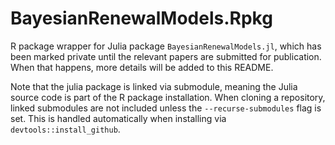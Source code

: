 # BayesianRenewalModels.Rpkg
R package wrapper for Julia package `BayesianRenewalModels.jl`, which has been marked private until the relevant papers are submitted for publication. When that happens, more details will be added to this README.

Note that the julia package is linked via submodule, meaning the Julia source code is part of the R package installation.
When cloning a repository, linked submodules are not included unless the `--recurse-submodules` flag is set.
This is handled automatically when installing via `devtools::install_github`.
